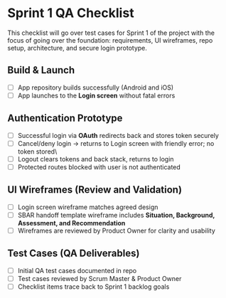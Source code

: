 # Sprint 1 QA Checklist

This checklist will go over test cases for Sprint 1 of the project with the focus of going over the foundation: requirements, UI wireframes, repo setup, architecture, and secure login prototype.

## Build & Launch
- [ ] App repository builds successfully (Android and iOS)
- [ ] App launches to the **Login screen** without fatal errors

## Authentication Prototype
- [ ] Successful login via **OAuth** redirects back and stores token securely
- [ ] Cancel/deny login -> returns to Login screen with friendly error; no token stored\
- [ ] Logout clears tokens and back stack, returns to login
- [ ] Protected routes blocked with user is not authenticated

## UI Wireframes (Review and Validation)
- [ ] Login screen wireframe matches agreed design
- [ ] SBAR handoff template wireframe includes **Situation, Background, Assessment, and Recommendation**
- [ ] Wireframes are reviewed by Product Owner for clarity and usability

## Test Cases (QA Deliverables)
- [ ] Initial QA test cases documented in repo
- [ ] Test cases reviewed by Scrum Master & Product Owner
- [ ] Checklist items trace back to Sprint 1 backlog goals
